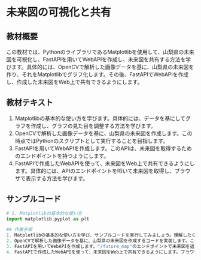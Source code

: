 # 未来図の可視化と共有

## 教材概要
この教材では、PythonのライブラリであるMatplotlibを使用して、山梨県の未来図を可視化し、FastAPIを用いてWebAPIを作成し、未来図を共有する方法を学びます。具体的には、OpenCVで解析した画像データを基に、山梨県の未来図を作り、それをMatplotlibでグラフ化します。その後、FastAPIでWebAPIを作成し、作成した未来図をWeb上で共有できるようにします。

## 教材テキスト
1. Matplotlibの基本的な使い方を学びます。具体的には、データを基にしてグラフを作成し、グラフの見た目を調整する方法を学びます。
2. OpenCVで解析した画像データを基に、山梨県の未来図を作成します。この時点ではPythonのスクリプトとして実行することを目指します。
3. FastAPIを用いてWebAPIを作成します。このAPIは、未来図を取得するためのエンドポイントを持つようにします。
4. FastAPIで作成したWebAPIを使って、未来図をWeb上で共有できるようにします。具体的には、APIのエンドポイントを叩いて未来図を取得し、ブラウザで表示する方法を学びます。

## サンプルコード
```python
# 1. Matplotlibの基本的な使い方
import matplotlib.pyplot as plt

## 作業手順
1. Matplotlibの基本的な使い方を学び、サンプルコードを実行してみましょう。理解したら、自分のデータでグラフを作成してみましょう。
2. OpenCVで解析した画像データを基に、山梨県の未来図を作成するコードを実装します。この時、Matplotlibでグラフを作成できるデータ形式になるように注意しましょう。
3. FastAPIを用いてWebAPIを作成します。"/future_map"のエンドポイントで未来図を返すようにコードを実装します。
4. FastAPIで作成したWebAPIを使って、未来図をWeb上で共有できるようにします。ブラウザでAPIのエンドポイントを叩いて未来図が表示されることを確認しましょう。
